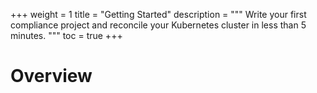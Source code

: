 +++
weight = 1
title = "Getting Started"
description = """
Write your first compliance project and reconcile your Kubernetes cluster in
less than 5 minutes.
"""
toc = true
+++

# Overview
